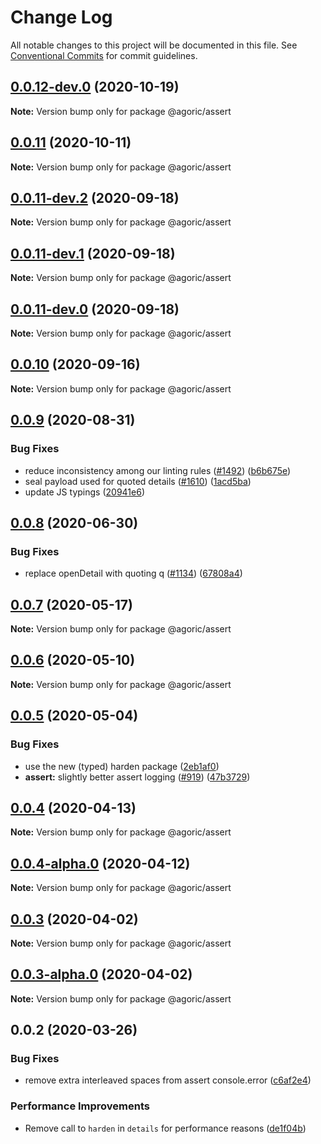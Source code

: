 # Change Log

All notable changes to this project will be documented in this file.
See [Conventional Commits](https://conventionalcommits.org) for commit guidelines.

## [0.0.12-dev.0](https://github.com/Agoric/agoric-sdk/compare/@agoric/assert@0.0.11...@agoric/assert@0.0.12-dev.0) (2020-10-19)

**Note:** Version bump only for package @agoric/assert





## [0.0.11](https://github.com/Agoric/agoric-sdk/compare/@agoric/assert@0.0.11-dev.2...@agoric/assert@0.0.11) (2020-10-11)

**Note:** Version bump only for package @agoric/assert





## [0.0.11-dev.2](https://github.com/Agoric/agoric-sdk/compare/@agoric/assert@0.0.11-dev.1...@agoric/assert@0.0.11-dev.2) (2020-09-18)

**Note:** Version bump only for package @agoric/assert





## [0.0.11-dev.1](https://github.com/Agoric/agoric-sdk/compare/@agoric/assert@0.0.11-dev.0...@agoric/assert@0.0.11-dev.1) (2020-09-18)

**Note:** Version bump only for package @agoric/assert





## [0.0.11-dev.0](https://github.com/Agoric/agoric-sdk/compare/@agoric/assert@0.0.10...@agoric/assert@0.0.11-dev.0) (2020-09-18)

**Note:** Version bump only for package @agoric/assert





## [0.0.10](https://github.com/Agoric/agoric-sdk/compare/@agoric/assert@0.0.9...@agoric/assert@0.0.10) (2020-09-16)

**Note:** Version bump only for package @agoric/assert





## [0.0.9](https://github.com/Agoric/agoric-sdk/compare/@agoric/assert@0.0.8...@agoric/assert@0.0.9) (2020-08-31)


### Bug Fixes

* reduce inconsistency among our linting rules ([#1492](https://github.com/Agoric/agoric-sdk/issues/1492)) ([b6b675e](https://github.com/Agoric/agoric-sdk/commit/b6b675e2de110e2af19cad784a66220cab21dacf))
* seal payload used for quoted details ([#1610](https://github.com/Agoric/agoric-sdk/issues/1610)) ([1acd5ba](https://github.com/Agoric/agoric-sdk/commit/1acd5baa3e7f0185823c929409f8aecddab36a3a))
* update JS typings ([20941e6](https://github.com/Agoric/agoric-sdk/commit/20941e675302ee5905e4825638e661065ad5d3f9))





## [0.0.8](https://github.com/Agoric/agoric-sdk/compare/@agoric/assert@0.0.7...@agoric/assert@0.0.8) (2020-06-30)


### Bug Fixes

* replace openDetail with quoting q ([#1134](https://github.com/Agoric/agoric-sdk/issues/1134)) ([67808a4](https://github.com/Agoric/agoric-sdk/commit/67808a4df515630ef7dc77c59054382f626ece96))





## [0.0.7](https://github.com/Agoric/agoric-sdk/compare/@agoric/assert@0.0.6...@agoric/assert@0.0.7) (2020-05-17)

**Note:** Version bump only for package @agoric/assert





## [0.0.6](https://github.com/Agoric/agoric-sdk/compare/@agoric/assert@0.0.5...@agoric/assert@0.0.6) (2020-05-10)

**Note:** Version bump only for package @agoric/assert





## [0.0.5](https://github.com/Agoric/agoric-sdk/compare/@agoric/assert@0.0.4...@agoric/assert@0.0.5) (2020-05-04)


### Bug Fixes

* use the new (typed) harden package ([2eb1af0](https://github.com/Agoric/agoric-sdk/commit/2eb1af08fe3967629a3ce165752fd501a5c85a96))
* **assert:** slightly better assert logging ([#919](https://github.com/Agoric/agoric-sdk/issues/919)) ([47b3729](https://github.com/Agoric/agoric-sdk/commit/47b3729aa6b4ebde0d23cf791c5295fcf8f58a00))





## [0.0.4](https://github.com/Agoric/agoric-sdk/compare/@agoric/assert@0.0.4-alpha.0...@agoric/assert@0.0.4) (2020-04-13)

**Note:** Version bump only for package @agoric/assert





## [0.0.4-alpha.0](https://github.com/Agoric/agoric-sdk/compare/@agoric/assert@0.0.3...@agoric/assert@0.0.4-alpha.0) (2020-04-12)

**Note:** Version bump only for package @agoric/assert





## [0.0.3](https://github.com/Agoric/agoric-sdk/compare/@agoric/assert@0.0.3-alpha.0...@agoric/assert@0.0.3) (2020-04-02)

**Note:** Version bump only for package @agoric/assert





## [0.0.3-alpha.0](https://github.com/Agoric/agoric-sdk/compare/@agoric/assert@0.0.2...@agoric/assert@0.0.3-alpha.0) (2020-04-02)

**Note:** Version bump only for package @agoric/assert





## 0.0.2 (2020-03-26)


### Bug Fixes

* remove extra interleaved spaces from assert console.error ([c6af2e4](https://github.com/Agoric/agoric-sdk/commit/c6af2e4abfc28959f70518d7905076270cffcb34))


### Performance Improvements

* Remove call to `harden` in `details` for performance reasons ([de1f04b](https://github.com/Agoric/agoric-sdk/commit/de1f04b0427af163b0a50cb645d6d676f09b08de))
